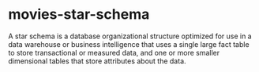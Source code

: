 # movies-star-schema
A star schema is a database organizational structure optimized for use in a data warehouse or business intelligence that uses a single large fact table to store transactional or measured data, and one or more smaller dimensional tables that store attributes about the data.

